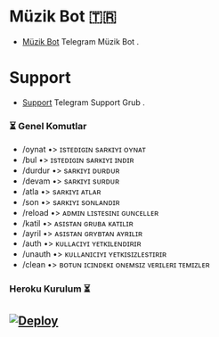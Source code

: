 # Müzik Bot 🇹🇷
- [Müzik Bot](https://t.me/Ballasresmi) Telegram Müzik Bot .

# Support 
- [Support](https://t.me/Ballasresmi) Telegram Support Grub .


### ⏳ Genel Komutlar
- /oynat •> ɪsᴛᴇᴅɪɢɪɴ sᴀʀᴋɪʏɪ ᴏʏɴᴀᴛ
- /bul •> ɪsᴛᴇᴅɪɢɪɴ sᴀʀᴋɪʏɪ ɪɴᴅɪʀ 
- /durdur •> sᴀʀᴋɪʏɪ ᴅᴜʀᴅᴜʀ
- /devam •> sᴀʀᴋɪʏɪ sᴜʀᴅᴜʀ
- /atla •> sᴀʀᴋɪʏɪ ᴀᴛʟᴀʀ 
- /son •> sᴀʀᴋɪʏɪ sᴏɴʟᴀɴᴅɪʀ
- /reload •> ᴀᴅᴍɪɴ ʟɪsᴛᴇsɪɴɪ ɢᴜɴᴄᴇʟʟᴇʀ 
- /katil •> ᴀsɪsᴛᴀɴ ɢʀᴜʙᴀ ᴋᴀᴛɪʟɪʀ
- /ayril •> ᴀsɪsᴛᴀɴ ɢʀʏʙᴛᴀɴ ᴀʏʀɪʟɪʀ
- /auth •> ᴋᴜʟʟᴀᴄɪʏɪ ʏᴇᴛᴋɪʟᴇɴᴅɪʀɪʀ
- /unauth •> ᴋᴜʟʟᴀɴɪᴄɪʏɪ ʏᴇᴛᴋɪsɪᴢʟᴇsᴛɪʀɪʀ
- /clean •> ʙᴏᴛᴜɴ ɪᴄɪɴᴅᴇᴋɪ ᴏɴᴇᴍsɪᴢ ᴠᴇʀɪʟᴇʀɪ ᴛᴇᴍɪᴢʟᴇʀ


### Heroku Kurulum ⏳
[![Deploy](https://www.herokucdn.com/deploy/button.svg)](https://heroku.com/deploy?template=https://github.com/ramoben200/Music)
-
